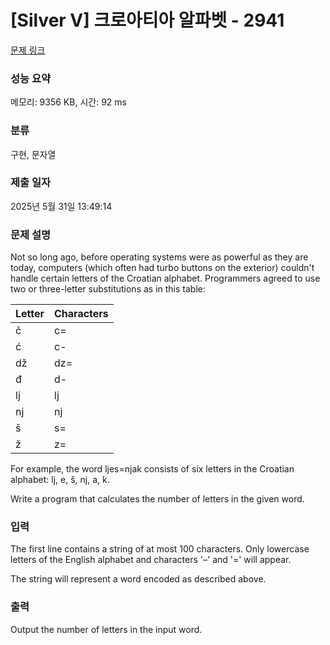 # [Silver V] 크로아티아 알파벳 - 2941 

[문제 링크](https://www.acmicpc.net/problem/2941) 

### 성능 요약

메모리: 9356 KB, 시간: 92 ms

### 분류

구현, 문자열

### 제출 일자

2025년 5월 31일 13:49:14

### 문제 설명

<p>Not so long ago, before operating systems were as powerful as they are today, computers (which often had turbo buttons on the exterior) couldn't handle certain letters of the Croatian alphabet. Programmers agreed to use two or three-letter substitutions as in this table:</p>

<table class="table table-bordered table-center-20 td-center th-center">
	<thead>
		<tr>
			<th>Letter</th>
			<th> Characters </th>
		</tr>
	</thead>
	<tbody>
		<tr>
			<td>č</td>
			<td>c=</td>
		</tr>
		<tr>
			<td>ć</td>
			<td>c-</td>
		</tr>
		<tr>
			<td>dž</td>
			<td>dz=</td>
		</tr>
		<tr>
			<td>đ</td>
			<td>d-</td>
		</tr>
		<tr>
			<td>lj</td>
			<td>lj</td>
		</tr>
		<tr>
			<td>nj</td>
			<td>nj</td>
		</tr>
		<tr>
			<td>š</td>
			<td>s=</td>
		</tr>
		<tr>
			<td>ž</td>
			<td>z=</td>
		</tr>
	</tbody>
</table>
<p>For example, the word ljes=njak consists of six letters in the Croatian alphabet: lj, e, š, nj, a, k. </p>

<p>Write a program that calculates the number of letters in the given word. </p>

### 입력 

 <p>The first line contains a string of at most 100 characters. Only lowercase letters of the English alphabet and characters '–' and '=' will appear. </p>

<p>The string will represent a word encoded as described above. </p>

### 출력 

 <p>Output the number of letters in the input word. </p>

<p> </p>

